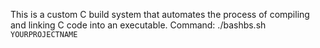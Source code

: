 This is a custom C build system that automates the process of compiling and linking C code into an executable.
Command: ./bashbs.sh `YOURPROJECTNAME`
